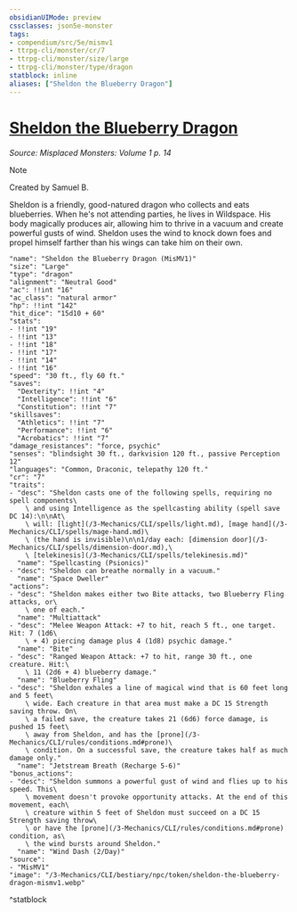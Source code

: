 ```yaml
---
obsidianUIMode: preview
cssclasses: json5e-monster
tags:
- compendium/src/5e/mismv1
- ttrpg-cli/monster/cr/7
- ttrpg-cli/monster/size/large
- ttrpg-cli/monster/type/dragon
statblock: inline
aliases: ["Sheldon the Blueberry Dragon"]
---
```

# [Sheldon the Blueberry Dragon](3-Mechanics\CLI\bestiary\npc/sheldon-the-blueberry-dragon-mismv1.md)
*Source: Misplaced Monsters: Volume 1 p. 14*  

> [!note]
> Created by Samuel B.

Sheldon is a friendly, good-natured dragon who collects and eats blueberries. When he's not attending parties, he lives in Wildspace. His body magically produces air, allowing him to thrive in a vacuum and create powerful gusts of wind. Sheldon uses the wind to knock down foes and propel himself farther than his wings can take him on their own.

```statblock
"name": "Sheldon the Blueberry Dragon (MisMV1)"
"size": "Large"
"type": "dragon"
"alignment": "Neutral Good"
"ac": !!int "16"
"ac_class": "natural armor"
"hp": !!int "142"
"hit_dice": "15d10 + 60"
"stats":
- !!int "19"
- !!int "13"
- !!int "18"
- !!int "17"
- !!int "14"
- !!int "16"
"speed": "30 ft., fly 60 ft."
"saves":
  "Dexterity": !!int "4"
  "Intelligence": !!int "6"
  "Constitution": !!int "7"
"skillsaves":
  "Athletics": !!int "7"
  "Performance": !!int "6"
  "Acrobatics": !!int "7"
"damage_resistances": "force, psychic"
"senses": "blindsight 30 ft., darkvision 120 ft., passive Perception 12"
"languages": "Common, Draconic, telepathy 120 ft."
"cr": "7"
"traits":
- "desc": "Sheldon casts one of the following spells, requiring no spell components\
    \ and using Intelligence as the spellcasting ability (spell save DC 14):\n\nAt\
    \ will: [light](/3-Mechanics/CLI/spells/light.md), [mage hand](/3-Mechanics/CLI/spells/mage-hand.md)\
    \ (the hand is invisible)\n\n1/day each: [dimension door](/3-Mechanics/CLI/spells/dimension-door.md),\
    \ [telekinesis](/3-Mechanics/CLI/spells/telekinesis.md)"
  "name": "Spellcasting (Psionics)"
- "desc": "Sheldon can breathe normally in a vacuum."
  "name": "Space Dweller"
"actions":
- "desc": "Sheldon makes either two Bite attacks, two Blueberry Fling attacks, or\
    \ one of each."
  "name": "Multiattack"
- "desc": "Melee Weapon Attack: +7 to hit, reach 5 ft., one target. Hit: 7 (1d6\
    \ + 4) piercing damage plus 4 (1d8) psychic damage."
  "name": "Bite"
- "desc": "Ranged Weapon Attack: +7 to hit, range 30 ft., one creature. Hit:\
    \ 11 (2d6 + 4) blueberry damage."
  "name": "Blueberry Fling"
- "desc": "Sheldon exhales a line of magical wind that is 60 feet long and 5 feet\
    \ wide. Each creature in that area must make a DC 15 Strength saving throw. On\
    \ a failed save, the creature takes 21 (6d6) force damage, is pushed 15 feet\
    \ away from Sheldon, and has the [prone](/3-Mechanics/CLI/rules/conditions.md#prone)\
    \ condition. On a successful save, the creature takes half as much damage only."
  "name": "Jetstream Breath (Recharge 5-6)"
"bonus_actions":
- "desc": "Sheldon summons a powerful gust of wind and flies up to his speed. This\
    \ movement doesn't provoke opportunity attacks. At the end of this movement, each\
    \ creature within 5 feet of Sheldon must succeed on a DC 15 Strength saving throw\
    \ or have the [prone](/3-Mechanics/CLI/rules/conditions.md#prone) condition, as\
    \ the wind bursts around Sheldon."
  "name": "Wind Dash (2/Day)"
"source":
- "MisMV1"
"image": "/3-Mechanics/CLI/bestiary/npc/token/sheldon-the-blueberry-dragon-mismv1.webp"
```
^statblock